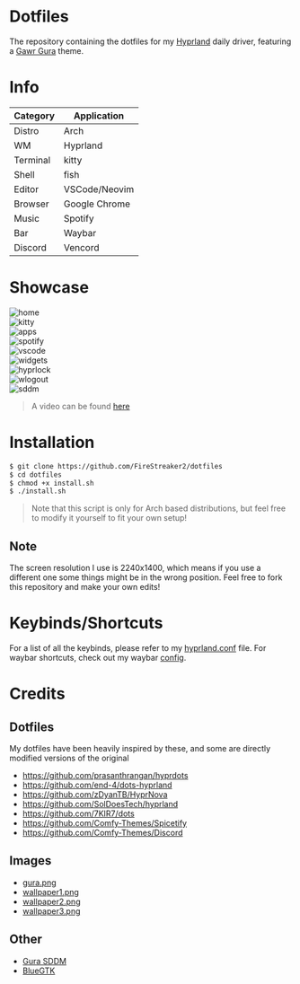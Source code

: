 # Dotfiles
The repository containing the dotfiles for my [Hyprland](https://hyprland.org/) daily driver, featuring a [Gawr Gura](https://youtube.com/@gawrgura) theme.

# Info
| Category | Application                    |
|----------|--------------------------------|
| Distro   | Arch
| WM       | Hyprland                       |
| Terminal | kitty                          |
| Shell    | fish                           |
| Editor   | VSCode/Neovim                  |
| Browser  | Google Chrome                  |
| Music    | Spotify                        |
| Bar      | Waybar                         |
| Discord  | Vencord                        |

# Showcase
![home](src/1.png)  
![kitty](src/2.png)  
![apps](src/3.png)  
![spotify](src/4.png)  
![vscode](src/5.png)  
![widgets](src/6.png)  
![hyprlock](src/7.png)  
![wlogout](src/8.png)  
![sddm](https://raw.githubusercontent.com/FireStreaker2/Gura-SDDM/main/preview.png)  

> A video can be found [here](https://www.youtube.com/watch?v=b3MoRgazqk4)

# Installation
```bash
$ git clone https://github.com/FireStreaker2/dotfiles
$ cd dotfiles
$ chmod +x install.sh
$ ./install.sh
```

> Note that this script is only for Arch based distributions, but feel free to modify it yourself to fit your own setup!

## Note
The screen resolution I use is 2240x1400, which means if you use a different one some things might be in the wrong position. Feel free to fork this repository and make your own edits!

# Keybinds/Shortcuts
For a list of all the keybinds, please refer to my [hyprland.conf](https://github.com/FireStreaker2/dotfiles/blob/main/hypr/hyprland.conf) file. For waybar shortcuts, check out my waybar [config](https://github.com/FireStreaker2/dotfiles/blob/main/waybar/config).

# Credits
## Dotfiles
My dotfiles have been heavily inspired by these, and some are directly modified versions of the original  

* https://github.com/prasanthrangan/hyprdots
* https://github.com/end-4/dots-hyprland
* https://github.com/zDyanTB/HyprNova
* https://github.com/SolDoesTech/hyprland
* https://github.com/7KIR7/dots
* https://github.com/Comfy-Themes/Spicetify
* https://github.com/Comfy-Themes/Discord

## Images
* [gura.png](https://twitter.com/kokoshira_0512/status/1512649948055347200)
* [wallpaper1.png](https://www.pixiv.net/en/artworks/87135236)
* [wallpaper2.png](https://www.pixiv.net/en/artworks/94886012)
* [wallpaper3.png](https://danbooru.donmai.us/posts/5448225)

## Other
* [Gura SDDM](https://github.com/FireStreaker2/Gura-SDDM)
* [BlueGTK](https://github.com/FireStreaker2/BlueGTK)
